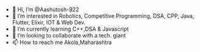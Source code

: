- 👋 Hi, I’m @Aashutosh-922
- 👀 I’m interested in Robotics, Competitive Programming, DSA, CPP, Java, Flutter, Elixir, IOT & Web Dev.
- 🌱 I’m currently learning C++,DSA & Javascript
- 💞️ I’m looking to collaborate with a tech. giant
- 📫 How to reach me Akola,Maharashtra
